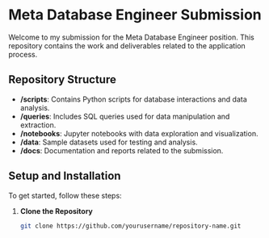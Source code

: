 # Meta Database Engineer Submission

Welcome to my submission for the Meta Database Engineer position. This repository contains the work and deliverables related to the application process.

## Repository Structure

- **/scripts**: Contains Python scripts for database interactions and data analysis.
- **/queries**: Includes SQL queries used for data manipulation and extraction.
- **/notebooks**: Jupyter notebooks with data exploration and visualization.
- **/data**: Sample datasets used for testing and analysis.
- **/docs**: Documentation and reports related to the submission.

## Setup and Installation

To get started, follow these steps:

1. **Clone the Repository**

   ```bash
   git clone https://github.com/yourusername/repository-name.git
